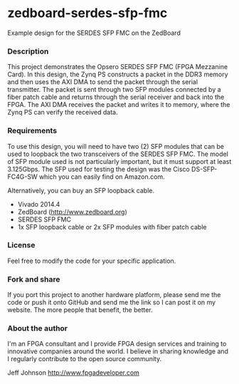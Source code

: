zedboard-serdes-sfp-fmc
=======================

Example design for the SERDES SFP FMC on the ZedBoard

### Description

This project demonstrates the Opsero SERDES SFP FMC (FPGA Mezzanine Card).
In this design, the Zynq PS constructs a packet in the DDR3 memory and then
uses the AXI DMA to send the packet through the serial transmitter. The
packet is sent through two SFP modules connected by a fiber patch cable
and returns through the serial receiver and back into the FPGA. The AXI DMA
receives the packet and writes it to memory, where the Zynq PS can verify
the received data.

### Requirements

To use this design, you will need to have two (2) SFP modules that can be
used to loopback the two transceivers of the SERDES SFP FMC. The model of
SFP module used is not particularly important, but it must support at least
3.125Gbps. The SFP used for testing the design was the Cisco DS-SFP-FC4G-SW
which you can easily find on Amazon.com.

Alternatively, you can buy an SFP loopback cable.

* Vivado 2014.4
* ZedBoard (http://www.zedboard.org)
* SERDES SFP FMC
* 1x SFP loopback cable or 2x SFP modules with fiber patch cable

### License

Feel free to modify the code for your specific application.

### Fork and share

If you port this project to another hardware platform, please send me the
code or push it onto GitHub and send me the link so I can post it on my
website. The more people that benefit, the better.

### About the author

I'm an FPGA consultant and I provide FPGA design services and training to
innovative companies around the world. I believe in sharing knowledge and
I regularly contribute to the open source community.

Jeff Johnson
http://www.fpgadeveloper.com